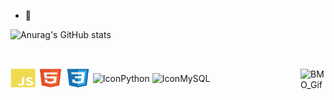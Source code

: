 - 🌱 

![Anurag's GitHub stats](https://github-readme-stats.vercel.app/api?username=jossxz&show_icons=true&theme=radical)

##

<div style="display: inline_block"><br>
  <img align="center" alt="IconJs" height="30" width="40" src="https://raw.githubusercontent.com/devicons/devicon/master/icons/javascript/javascript-plain.svg">
  <img align="center" alt="IconHtml5" height="30" width="40" src="https://raw.githubusercontent.com/devicons/devicon/master/icons/html5/html5-original.svg">
  <img align="center" alt="IconCss3" height="30" width="40" src="https://raw.githubusercontent.com/devicons/devicon/master/icons/css3/css3-original.svg">
  <img align="center" alt="IconPython" height="30" width="30" src="https://github.com/Jossxz/Jossxz/assets/124584573/03d9203e-706a-4deb-9d7c-0c7fa62408d4">
  <img align="center" alt="IconMySQL" height="30" width="30" src="https://github.com/Jossxz/Jossxz/assets/124584573/7718922c-36c4-47fd-bf2b-ed7f0914f11d">
  
  <img align="right" alt="BMO_Gif" height="40" width="40" src="https://i.kym-cdn.com/photos/images/original/001/013/550/b37.gif">
</div>
